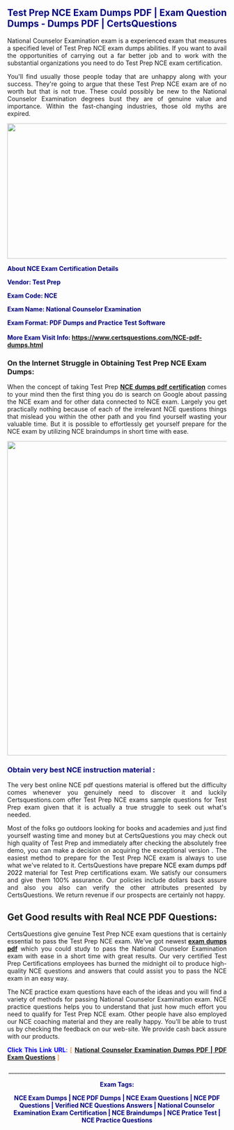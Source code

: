 <h2 style="text-align: justify;"><span style="color: #000080;">Test Prep NCE Exam Dumps PDF | Exam Question Dumps - Dumps PDF | CertsQuestions</span></h2>
<p style="text-align: justify;">National Counselor Examination exam is a experienced exam that measures a specified level of Test Prep  NCE exam dumps abilities. If you want to avail the opportunities of carrying out a far better job and to work with the substantial organizations you need to do Test Prep NCE exam certification.</p>
<p style="text-align: justify;">You'll find usually those people today that are unhappy along with your success. They're going to argue that these Test Prep  NCE exam are of no worth but that is not true. These could possibly be new to the National Counselor Examination degrees bust they are of genuine value and importance. Within the fast-changing industries, those old myths are expired.</p>
<p><img style="display: block; margin-left: auto; margin-right: auto;" src="https://i.imgur.com/eaP4ae9.png" width="840" height="310" /></p>
<p><span style="color: #000080;"><strong>About NCE Exam Certification Details</strong></span></p>
<p><span style="color: #000080;"><strong>Vendor: Test Prep<br /></strong></span></p>
<p><span style="color: #000080;"><strong>Exam Code: NCE</strong></span></p>
<p><span style="color: #000080;"><strong>Exam Name: National Counselor Examination</strong></span></p>
<p><span style="color: #000080;"><strong>Exam Format: PDF Dumps and Practice Test Software<br /><br />More Exam Visit Info: <span style="color: #ff6600;"><a href="https://www.certsquestions.com/NCE-pdf-dumps.html">https://www.certsquestions.com/NCE-pdf-dumps.html</a></span></strong></span></p>
<h3>On the Internet Struggle in Obtaining Test Prep NCE Exam Dumps:</h3>
<p style="text-align: justify;">When the concept of taking Test Prep <a href="https://www.certsquestions.com/NCE-pdf-dumps.html"><strong> NCE dumps pdf certification</strong></a> comes to your mind then the first thing you do is search on Google about passing the NCE exam and for other data connected to NCE exam. Largely you get practically nothing because of each of the irrelevant NCE questions things that mislead you within the other path and you find yourself wasting your valuable time. But it is possible to effortlessly get yourself prepare for the NCE exam by utilizing NCE braindumps in short time with ease.</p>
<p><a href="https://www.certsquestions.com/NCE-pdf-dumps.html"><img style="display: block; margin-left: auto; margin-right: auto;" src="https://i.imgur.com/pxhoKQ2.png" width="720" /></a></p>
<h3><span style="color: #000080;">Obtain very best  NCE instruction material :</span></h3>
<p style="text-align: justify;">The very best online NCE pdf questions material is offered but the difficulty comes whenever you genuinely need to discover it and luckily Certsquestions.com offer Test Prep NCE exams sample questions for Test Prep  exam given that it is actually a true struggle to seek out what's needed.</p>
<p style="text-align: justify;">Most of the folks go outdoors looking for books and academies and just find yourself wasting time and money but at CertsQuestions you may check out high quality of Test Prep  and immediately after checking the absolutely free demo, you can make a decision on acquiring the exceptional version . The easiest method to prepare for the Test Prep NCE exam is always to use what we've related to it. CertsQuestions have <span style="color: #000000;">prepare NCE exam dumps pdf 2022</span> material for Test Prep certifications exam. We satisfy our consumers and give them 100% assurance. Our policies include dollars back assure and also you also can verify the other attributes presented by CertsQuestions. We return revenue if our prospects are certainly not happy.</p>
<h2>Get Good results with Real NCE PDF Questions:</h2>
<p style="text-align: justify;">CertsQuestions give genuine Test Prep NCE exam questions that is certainly essential to pass the Test Prep  NCE exam. We've got newest<strong>&nbsp;<a href="https://www.certsquestions.com/">exam dumps pdf</a></strong>&nbsp;which you could study to pass the National Counselor Examination exam with ease in a short time with great results. Our very certified Test Prep Certifications employees has burned the midnight oil to produce high-quality NCE questions and answers that could assist you to pass the NCE exam in an easy way.</p>
<p style="text-align: justify;">The NCE practice exam questions have each of the ideas and you will find a variety of methods for passing National Counselor Examination exam. NCE practice questions helps you to understand that just how much effort you need to qualify for Test Prep  NCE exam. Other people have also employed our NCE coaching material and they are really happy. You'll be able to trust us by checking the feedback on our web-site. We provide cash back assure with our products.</p>
<p style="text-align: justify;"><span style="color: #0000ff;"><strong>Click This Link URL</strong>:</span> <span style="color: #ff6600;">[ <strong><a href="https://www.certsquestions.com/test-prep-certifications-certification.html">National Counselor Examination Dumps PDF | PDF Exam Questions</a></strong> ]</span></p>
<p style="text-align: center;">______________________________________________________________________________</p>
<p style="text-align: center;"><span style="color: #000080;"><strong>Exam Tags:</strong></span></p>
<p style="text-align: center;"><span style="color: #000080;"><strong>NCE Exam Dumps | NCE PDF Dumps | NCE Exam Questions | NCE PDF Questions | Verified NCE Questions Answers | National Counselor Examination Exam Certification | NCE Braindumps | NCE Pratice Test | NCE Practice Questions</strong></span></p>
